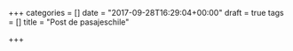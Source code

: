 +++
categories = []
date = "2017-09-28T16:29:04+00:00"
draft = true
tags = []
title = "Post de pasajeschile"

+++

